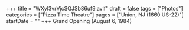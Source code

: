 +++
title = "WXyl3vrVjcSQJSb86uf9.avif"
draft = false
tags = ["Photos"]
categories = ["Pizza Time Theatre"]
pages = ["Union, NJ (1660 US-22)"]
startDate = ""
+++
Grand Opening (August 6, 1984)
